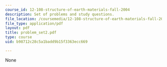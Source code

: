 ```yaml
---
course_id: 12-108-structure-of-earth-materials-fall-2004
description: Set of problems and study questions.
file_location: /coursemedia/12-108-structure-of-earth-materials-fall-2004/b98712c28c5a1badd9b15f3363ecc669_problem_set2.pdf
file_type: application/pdf
layout: pdf
title: problem_set2.pdf
type: course
uid: b98712c28c5a1badd9b15f3363ecc669

---
```

None